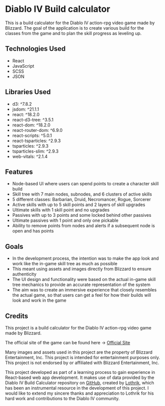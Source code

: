 # Diablo IV Build calculator

This is a build calculator for the Diablo IV action-rpg video game made by Blizzard. The goal of the application is to create various build for the classes from the game and to plan the skill progress as leveling up.

## Technologies Used

- React
- JavaScript
- SCSS
- JSON

## Libraries Used

- d3: ^7.8.2
- jsdom: ^21.1.1
- react: ^18.2.0
- react-d3-tree: ^3.5.1
- react-dom: ^18.2.0
- react-router-dom: ^6.9.0
- react-scripts: ^5.0.1
- react-tsparticles: ^2.9.3
- tsparticles: ^2.9.3
- tsparticles-slim: ^2.9.3
- web-vitals: ^2.1.4

## Features

- Node-based UI where users can spend points to create a character skill build
- Skill tree with 7 main nodes, subnodes, and 6 clusters of active skills
- 5 different classes: Barbarian, Druid, Necromancer, Rogue, Sorcerer
- Active skills with up to 5 skill points and 2 layers of skill upgrades
- Ultimate skills with 1 skill point and no upgrades
- Passives with up to 3 points and some locked behind other passives
- Ultimate passives with 1 point and only one pickable
- Ability to remove points from nodes and alerts if a subsequent node is open and has points

## Goals
- In the development process, the intention was to make the app look and work like the in-game skill tree as much as possible
- This meant using assets and images directly from Blizzard to ensure authenticity
- The UI design and functionality were based on the actual in-game skill tree mechanics to provide an accurate representation of the system
- The aim was to create an immersive experience that closely resembles the actual game, so that users can get a feel for how their builds will look and work in the game

## Credits

This project is a build calculator for the Diablo IV action-rpg video game made by Blizzard.

The official site of the game can be found here -> [Official Site](https://diablo4.blizzard.com/en-us/#:~:text=Diablo%C2%AE%20IV%20is%20the,nightmarish%20dungeons%2C%20and%20legendary%20loot.)

Many images and assets used in this project are the property of Blizzard Entertainment, Inc. This project is intended for entertainment purposes only.
This project is not endorsed by or affiliated with Blizzard Entertainment, Inc.

This project developed as part of a learning process to gain experience in React-based web app development. It makes use of data provided by the Diablo IV Build Calculator repository on [GitHub](https://github.com/Lothrik/diablo4-build-calc), created by [Lothrik](https://github.com/Lothrik), which has been an instrumental resource in the development of this project. I would like to extend my sincere thanks and appreciation to Lothrik for his hard work and contributions to the Diablo IV community.

